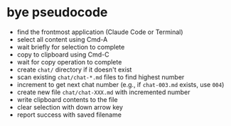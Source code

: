 # bye pseudocode

- find the frontmost application (Claude Code or Terminal)
- select all content using Cmd-A
- wait briefly for selection to complete
- copy to clipboard using Cmd-C  
- wait for copy operation to complete
- create `chat/` directory if it doesn't exist
- scan existing `chat/chat-*.md` files to find highest number
- increment to get next chat number (e.g., if `chat-003.md` exists, use `004`)
- create new file `chat/chat-XXX.md` with incremented number
- write clipboard contents to the file
- clear selection with down arrow key
- report success with saved filename